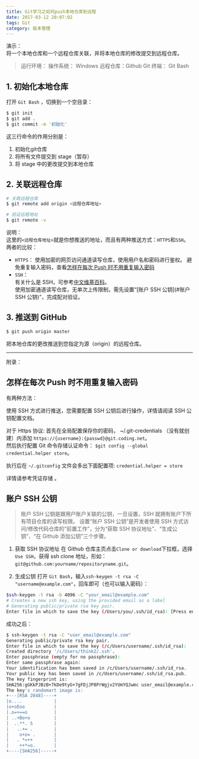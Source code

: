```yaml
---
title: Git学习之如何push本地仓库到远程
date: 2017-03-12 20:07:02
tags: Git
category: 版本管理
---
```


演示：  
将一个本地仓库和一个远程仓库关联，并将本地仓库的修改提交到远程仓库。

>运行环境：
>操作系统： Windows
>远程仓库：Github
>Git   终端： Git Bash

## 1. 初始化本地仓库
打开 `Git Bash` ，切换到一个空目录：
``` bash
$ git init
$ git add .  
$ git commit -m '初始化'
```
这三行命令的作用分别是：  
1. 初始化git仓库
2. 将所有文件提交到 stage（暂存）
3. 将 stage 中的更改提交到本地仓库

<!-- more -->

## 2. 关联远程仓库
``` bash
# 关联远程仓库
$ git remote add origin <远程仓库地址>

# 验证远程地址
$ git remote -v
```
说明：  
这里的`<远程仓库地址>`就是你想推送的地址，而且有两种推送方式：`HTTPS`和`SSH`。   
两者的比较：
- `HTTPS`：
使用加密的网页访问通道读写仓库，使用用户名和密码进行鉴权。 避免重复输入密码，查看[怎样在每次 Push 时不用重复输入密码 ](#)
- `SSH`：    
有关什么是 SSH，可参考[中文维基百科](http://zh.wikipedia.org/zh/Secure_Shell)。  
使用加密通道读写仓库，无单次上传限制，需先设置“[账户 SSH 公钥](#账户 SSH 公钥)”，完成配对验证。



## 3. 推送到 GitHub
```bash
$ git push origin master
```
把本地仓库的更改推送到您指定为源（origin）的远程仓库。

***

附录：
## 怎样在每次 Push 时不用重复输入密码
有两种方法：

使用 SSH 方式进行推送，您需要配置 SSH 公钥后进行操作，详情请阅读 SSH 公钥配置文档。  

对于 Https 协议: 首先在全局配置保存你的密码， ~/.git-credentials （没有就创建）内添加 ` https://{username}:{passwd}@git.coding.net `。  
然后执行配置 Git 命令存储认证命令： `$git config --global credential.helper store`。  

执行后在 `~/.gitconfig` 文件会多出下面配置项: `credential.helper = store`

详情请参考凭证存储 。

## 账户 SSH 公钥
>账户 SSH 公钥是跟用户账户关联的公钥，一旦设置，SSH 就拥有账户下所有项目仓库的读写权限。 设置“账户 SSH 公钥”是开发者使用 SSH 方式访问/修改代码仓库的“前置工作”，分为“获取 SSH 协议地址”、“生成公钥”、“在 Github 添加公钥”三个步骤。  

1. 获取 SSH 协议地址
在 Github 仓库主页点击`Clone or download`下拉框，选择`Use SSH`，获得 ssh clone 地址，形如：`git@github.com:yourname/repositoryname.git`。

2. 生成公钥
打开 `Git Bash`，输入`ssh-keygen -t rsa -C "username@example.com"`，回车即可（也可以输入密码）：  
```bash
$ssh-keygen -t rsa -b 4096 -C "your_email@example.com"
# Creates a new ssh key, using the provided email as a label
# Generating public/private rsa key pair.
Enter file in which to save the key (/Users/you/.ssh/id_rsa): [Press enter]  // 推荐使用默认地址,如果使用非默认地址可能需要配置 .ssh/config
```
成功之后：
```bash
$ ssh-keygen -t rsa -C "user_email@example.com"
Generating public/private rsa key pair.
Enter file in which to save the key (/c/Users/username/.ssh/id_rsa):
Created directory '/c/Users/think2/.ssh'.
Enter passphrase (empty for no passphrase):
Enter same passphrase again:
Your identification has been saved in /c/Users/username/.ssh/id_rsa.
Your public key has been saved in /c/Users/username/.ssh/id_rsa.pub.
The key fingerprint is:
SHA256:gGKkPJBzB+7kDe9tyG+7gFDjJP8PrWgjv2YUmYQJwmc user_email@example.com
The key's randomart image is:
+---[RSA 2048]----+
|o....            |
|o+oEoo           |
|.o=+==o          |
| ..+Bo+o         |
|  ..**. S        |
|   ..+= .        |
|    o+o= .       |
|   . *=++        |
|    ++*=o.       |
+----[SHA256]-----+
```